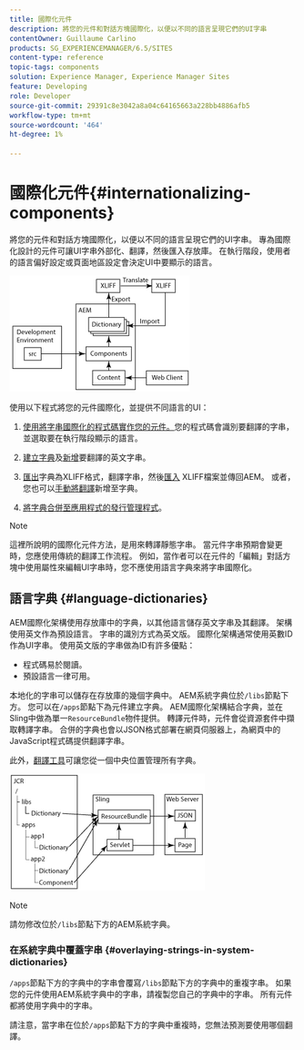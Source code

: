 ```yaml
---
title: 國際化元件
description: 將您的元件和對話方塊國際化，以便以不同的語言呈現它們的UI字串
contentOwner: Guillaume Carlino
products: SG_EXPERIENCEMANAGER/6.5/SITES
content-type: reference
topic-tags: components
solution: Experience Manager, Experience Manager Sites
feature: Developing
role: Developer
source-git-commit: 29391c8e3042a8a04c64165663a228bb4886afb5
workflow-type: tm+mt
source-wordcount: '464'
ht-degree: 1%

---
```


# 國際化元件{#internationalizing-components}

將您的元件和對話方塊國際化，以便以不同的語言呈現它們的UI字串。 專為國際化設計的元件可讓UI字串外部化、翻譯，然後匯入存放庫。 在執行階段，使用者的語言偏好設定或頁面地區設定會決定UI中要顯示的語言。

![chlimage_1-9](assets/chlimage_1-9a.png)

使用以下程式將您的元件國際化，並提供不同語言的UI：

1. [使用將字串國際化的程式碼實作您的元件。](/help/sites-developing/i18n-dev.md)您的程式碼會識別要翻譯的字串，並選取要在執行階段顯示的語言。
1. [建立字典](/help/sites-developing/i18n-translator.md#creating-a-dictionary)及[新增](/help/sites-developing/i18n-translator.md#adding-changing-and-removing-strings)要翻譯的英文字串。

1. [匯出](/help/sites-developing/i18n-translator.md#exporting-a-dictionary)字典為XLIFF格式，翻譯字串，然後[匯入](/help/sites-developing/i18n-translator.md#importing-a-dictionary) XLIFF檔案並傳回AEM。 或者，您也可以[手動將翻譯](/help/sites-developing/i18n-translator.md#editing-translated-strings)新增至字典。

1. [將字典合併至應用程式的發行管理程式](/help/sites-developing/i18n-translator.md#publishing-dictionaries)。

>[!NOTE]
>
>這裡所說明的國際化元件方法，是用來轉譯靜態字串。 當元件字串預期會變更時，您應使用傳統的翻譯工作流程。 例如，當作者可以在元件的「編輯」對話方塊中使用屬性來編輯UI字串時，您不應使用語言字典來將字串國際化。

## 語言字典 {#language-dictionaries}

AEM國際化架構使用存放庫中的字典，以其他語言儲存英文字串及其翻譯。 架構使用英文作為預設語言。 字串的識別方式為英文版。 國際化架構通常使用英數ID作為UI字串。 使用英文版的字串做為ID有許多優點：

* 程式碼易於閱讀。
* 預設語言一律可用。

本地化的字串可以儲存在存放庫的幾個字典中。 AEM系統字典位於`/libs`節點下方。 您可以在`/apps`節點下為元件建立字典。 AEM國際化架構結合字典，並在Sling中做為單一`ResourceBundle`物件提供。 轉譯元件時，元件會從資源套件中擷取轉譯字串。 合併的字典也會以JSON格式部署在網頁伺服器上，為網頁中的JavaScript程式碼提供翻譯字串。

此外，[翻譯工具](/help/sites-developing/i18n-translator.md)可讓您從一個中央位置管理所有字典。

![chlimage_1-10](assets/chlimage_1-10a.png)

>[!NOTE]
>
>請勿修改位於`/libs`節點下方的AEM系統字典。

### 在系統字典中覆蓋字串 {#overlaying-strings-in-system-dictionaries}

`/apps`節點下方的字典中的字串會覆寫`/libs`節點下方的字典中的重複字串。 如果您的元件使用AEM系統字典中的字串，請複製您自己的字典中的字串。 所有元件都將使用字典中的字串。

請注意，當字串在位於`/apps`節點下方的字典中重複時，您無法預測要使用哪個翻譯。
